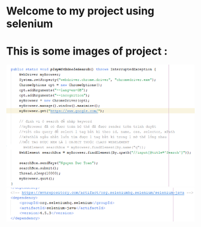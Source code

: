 # Welcome to my project using selenium
# This is some images of project :
![alt](description.png)
![alt](pom.png)